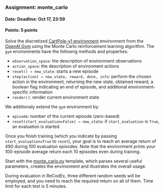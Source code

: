 ### Assignment: monte_carlo
#### Date: Deadline: Oct 17, 23:59
#### Points: 5 points

Solve the discretized [CartPole-v1 environment](https://gym.openai.com/envs/CartPole-v1)
environment from the [OpenAI Gym](https://gym.openai.com/) using the Monte Carlo
reinforcement learning algorithm. The `gym` environments have the followng
methods and properties:
- `observation_space`: the description of environment observations
- `action_space`: the description of environment actions
- `reset() → new_state`: starts a new episode
- `step(action) → new_state, reward, done, info`: perform the chosen action
  in the environment, returning the new state, obtained reward, a boolean
  flag indicating an end of episode, and additional environment-specific
  information
- `render()`: render current environment state

We additionaly extend the `gym` environment by:
- `episode`: number of the current episode (zero-based)
- `reset(start_evaluation=False) → new_state`: if `start_evaluation` is `True`,
   an evaluation is started

Once you finish training (which you indicate by passing `start_evaluation=True`
to `reset`), your goal is to reach an average return of 490 during 100
evaluation episodes. Note that the environment prints your 100-episode
average return each 10 episodes even during training.

Start with the [monte_carlo.py](https://github.com/ufal/npfl122/tree/master/labs/01/monte_carlo.py)
template, which parses several useful parameters, creates the environment
and illustrates the overall usage.

During evaluation in ReCodEx, three different random seeds will be employed, and
you need to reach the required return on all of them. Time limit for each test
is 5 minutes.
